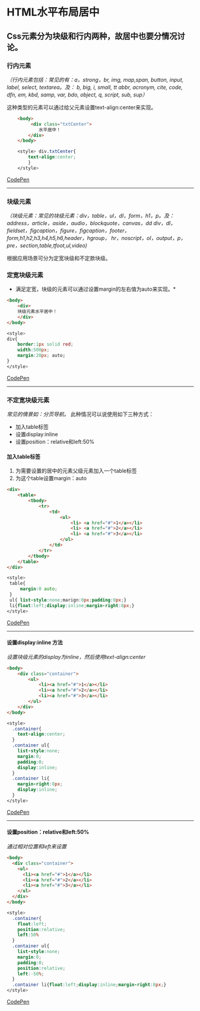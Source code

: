  
# HTML水平布局居中

## Css元素分为块级和行内两种，故居中也要分情况讨论。

### 行内元素

*（行内元素包括：常见的有：a，strong，br, img, map,span, button, input, label, select, textarea。及： b, big, i, small, tt
abbr, acronym, cite, code, dfn, em, kbd,  samp, var, bdo,  object, q, script, sub, sup）*

这种类型的元素可以通过给父元素设置text-align:center来实现。

```HTML
    <body>
         <div class="txtCenter">
            水平居中！
        </div>        
    </body>
```
```CSS
    <style> div.txtCenter{
        text-align:center;
        }
    </style>
```
[CodePen](http://codepen.io/joesnail/pen/RGvJBJ)

***
### 块级元素
*（块级元素：常见的块级元素：div，table，ul，dl，form，h1，p。及：address，article，aside，audio，blockquote，canvas，dd
div，dl，fieldset，figcaption，figure，figcaption，footer，form,h1,h2,h3,h4,h5,h6,header，hgroup，
hr，noscript，ol，output，p，pre，section,table,tfoot,ul,video)*

根据应用场景可分为定宽块级和不定款块级。

### 定宽块级元素
* 满足定宽，块级的元素可以通过设置margin的左右值为auto来实现。*
```HTML
<body>
    <div>
    块级元素水平居中！
    </div>
</body>
```
```CSS
<style>
div{
    border:1px solid red;
    width:500px;
    margin:20px; auto;
}
</style>
```
[CodePen](http://codepen.io/joesnail/pen/XjOYOp?editors=1010)
***
### 不定宽块级元素
*常见的情景如：分页导航。*
此种情况可以说使用如下三种方式：
* 加入table标签
* 设置display:inline
* 设置position：relative和left:50%
#### 加入table标签
1. 为需要设置的居中的元素父级元素加入一个table标签
2. 为这个table设置margin：auto
```HTML
<div>
    <table>
        <tbody>
            <tr>
                <td> 
                    <ul>
                        <li> <a href="#">1</a></li>
                        <li> <a href="#">2</a></li>
                        <li> <a href="#">3</a></li>
                    </ul>
                </td>
            </tr>
        </tbody>
    </table>
</div>
```
```CSS
<style>
 table{
     margin:0 auto;
 }
 ul{ list-style:none;marign:0px;padding:0px;}
 li{float:left;display:inline;margin-right:8px;}
</style>
```
[CodePen](http://codepen.io/joesnail/pen/kkVpmk)
***
#### 设置display:inline 方法
*设置块级元素的display为inline，然后使用text-align:center*
```HTML
<body>
    <div class="container">
        <ul>
            <li><a href="#">1</a></li>
            <li><a href="#">2</a></li>
            <li><a href="#">3</a></li>
        </ul>
    </div>
</body>
```
```CSS
<style>
  .container{
    text-align:center;
  }
  .container ul{
    list-style:none;
    margin:0;
    padding:0;
    display:inline;
  }
  .container li{
    margin-right:8px;
    display:inline;
  }
</style>
```
[CodePen](http://codepen.io/joesnail/pen/kkVpdk)
***
#### 设置position：relative和left:50%
*通过相对位置和left来设置*
```HTML
<body>
  <div class="container">
    <ul>
      <li><a href="#">1</a></li>
      <li><a href="#">2</a></li>
      <li><a href="#">3</a></li>
    </ul>
  </div>
</body>
```
```Css
<style>
  .container{
    float:left;
    position:relative;
    left:50%
  }
  .container ul{
    list-style:none;
    margin:0;
    padding:0;
    position:relative;
    left:-50%;
  }
  .container li{float:left;display:inline;margin-right:8px;}
</style>
```
[CodePen](http://codepen.io/joesnail/pen/xErJKP)
